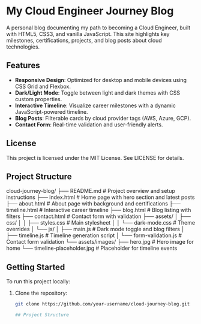 # My Cloud Engineer Journey Blog

A personal blog documenting my path to becoming a Cloud Engineer, built with HTML5, CSS3, and vanilla JavaScript. This site highlights key milestones, certifications, projects, and blog posts about cloud technologies.

## Features

- **Responsive Design**: Optimized for desktop and mobile devices using CSS Grid and Flexbox.
- **Dark/Light Mode**: Toggle between light and dark themes with CSS custom properties.
- **Interactive Timeline**: Visualize career milestones with a dynamic JavaScript-powered timeline.
- **Blog Posts**: Filterable cards by cloud provider tags (AWS, Azure, GCP).
- **Contact Form**: Real-time validation and user-friendly alerts.

## License

This project is licensed under the MIT License. See LICENSE for details.

## Project Structure

cloud-journey-blog/
├── README.md           # Project overview and setup instructions
├── index.html          # Home page with hero section and latest posts
├── about.html          # About page with background and certifications
├── timeline.html       # Interactive career timeline
├── blog.html           # Blog listing with filters
├── contact.html        # Contact form with validation
├── assets/
│   ├── css/
│   │   ├── styles.css      # Main stylesheet
│   │   └── dark-mode.css   # Theme overrides
│   └── js/
│       ├── main.js         # Dark mode toggle and blog filters
│       ├── timeline.js     # Timeline generation script
│       └── form-validation.js # Contact form validation
└── assets/images/
    ├── hero.jpg             # Hero image for home
    └── timeline-placeholder.jpg # Placeholder for timeline events

## Getting Started

To run this project locally:

1. Clone the repository:
   ```bash
   git clone https://github.com/your-username/cloud-journey-blog.git

   ## Project Structure

   